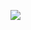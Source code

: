 <a href="https://github.com/dcavalei/ft_containers/blob/main/resources/subject.pdf" target="_blank"> <img src="https://user-images.githubusercontent.com/80326272/146763674-218c3a1c-edf8-4c95-99d5-586890631a02.png" > </a>
